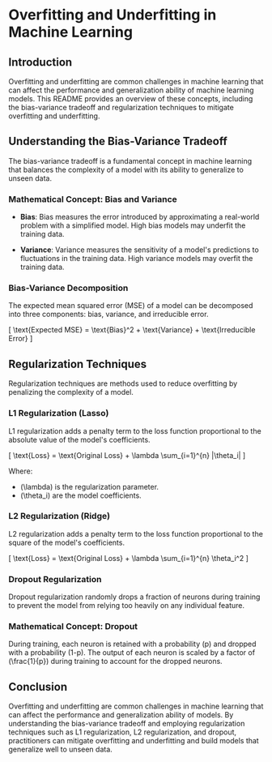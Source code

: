 # Overfitting and Underfitting in Machine Learning

## Introduction

Overfitting and underfitting are common challenges in machine learning that can affect the performance and generalization ability of machine learning models. This README provides an overview of these concepts, including the bias-variance tradeoff and regularization techniques to mitigate overfitting and underfitting.

## Understanding the Bias-Variance Tradeoff

The bias-variance tradeoff is a fundamental concept in machine learning that balances the complexity of a model with its ability to generalize to unseen data.

### Mathematical Concept: Bias and Variance

- **Bias**: Bias measures the error introduced by approximating a real-world problem with a simplified model. High bias models may underfit the training data.
  
- **Variance**: Variance measures the sensitivity of a model's predictions to fluctuations in the training data. High variance models may overfit the training data.

### Bias-Variance Decomposition

The expected mean squared error (MSE) of a model can be decomposed into three components: bias, variance, and irreducible error.

\[ \text{Expected MSE} = \text{Bias}^2 + \text{Variance} + \text{Irreducible Error} \]

## Regularization Techniques

Regularization techniques are methods used to reduce overfitting by penalizing the complexity of a model.

### L1 Regularization (Lasso)

L1 regularization adds a penalty term to the loss function proportional to the absolute value of the model's coefficients.

\[ \text{Loss} = \text{Original Loss} + \lambda \sum_{i=1}^{n} |\theta_i| \]

Where:
- \(\lambda\) is the regularization parameter.
- \(\theta_i\) are the model coefficients.

### L2 Regularization (Ridge)

L2 regularization adds a penalty term to the loss function proportional to the square of the model's coefficients.

\[ \text{Loss} = \text{Original Loss} + \lambda \sum_{i=1}^{n} \theta_i^2 \]

### Dropout Regularization

Dropout regularization randomly drops a fraction of neurons during training to prevent the model from relying too heavily on any individual feature.

### Mathematical Concept: Dropout

During training, each neuron is retained with a probability \(p\) and dropped with a probability \(1-p\). The output of each neuron is scaled by a factor of \(\frac{1}{p}\) during training to account for the dropped neurons.

## Conclusion

Overfitting and underfitting are common challenges in machine learning that can affect the performance and generalization ability of models. By understanding the bias-variance tradeoff and employing regularization techniques such as L1 regularization, L2 regularization, and dropout, practitioners can mitigate overfitting and underfitting and build models that generalize well to unseen data.